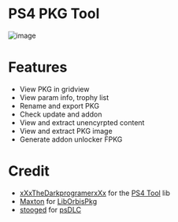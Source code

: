 # PS4 PKG Tool
![image](https://user-images.githubusercontent.com/36906814/65003204-0824e400-d92a-11e9-8eda-9ed3a9687c14.png)

# Features
- View PKG in gridview
- View param info, trophy list
- Rename and export PKG
- Check update and addon
- View and extract unencyrpted content
- View and extract PKG image
- Generate addon unlocker FPKG

# Credit
- [xXxTheDarkprogramerxXx](https://github.com/xXxTheDarkprogramerxXx) for the [PS4 Tool](https://github.com/xXxTheDarkprogramerxXx/PS4_Tools) lib
- [Maxton](https://github.com/maxton) for [LibOrbisPkg](https://github.com/maxton/LibOrbisPkg)
- [stooged](https://github.com/stooged) for [psDLC](https://github.com/stooged/psDLC)
